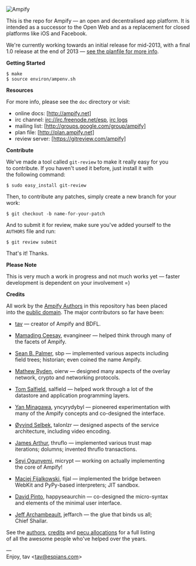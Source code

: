 ![Ampify](https://github.com/downloads/tav/ampify/logo.ampify.smallest.png)

This is the repo for Ampify — an open and decentralised app platform. It is  
intended as a successor to the Open Web and as a replacement for closed  
platforms like iOS and Facebook.

We're currently working towards an initial release for mid-2013, with a final  
1.0 release at the end of 2013 — [see the planfile for more info].

**Getting Started**

    $ make
    $ source environ/ampenv.sh

**Resources**

For more info, please see the `doc` directory or visit:

* online docs: [http://ampify.net]
* irc channel: [irc://irc.freenode.net/esp], [irc logs]
* mailing list: [http://groups.google.com/group/ampify]
* plan file: [http://plan.ampify.net]
* review server: [https://gitreview.com/ampify]

**Contribute**

We've made a tool called `git-review` to make it really easy for you  
to contribute. If you haven't used it before, just install it with  
the following command:

    $ sudo easy_install git-review

Then, to contribute any patches, simply create a new branch for your  
work:

    $ git checkout -b name-for-your-patch

And to submit it for review, make sure you've added yourself to the  
`AUTHORS` file and run:

    $ git review submit

That's it! Thanks.

**Please Note**

This is very much a work in progress and not much works yet — faster  
development is dependent on your involvement =)

**Credits**

All work by the [Ampify Authors] in this repository has been placed  
into the [public domain]. The major contributors so far have been:

* [tav] — creator of Ampify and BDFL.

* [Mamading Ceesay], evangineer — helped think through many of  
  the facets of Ampify.

* [Sean B. Palmer], sbp — implemented various aspects including  
  field trees; historian; even coined the name Ampify.

* [Mathew Ryden], oierw — designed many aspects of the overlay  
  network, crypto and networking protocols.

* [Tom Salfield], salfield — helped work through a lot of the  
  datastore and application programming layers.

* [Yan Minagawa], yncyrydybyl — pioneered experimentation with  
  many of the Ampify concepts and co-designed the interface.

* [Øyvind Selbek], talonlzr — designed aspects of the service  
  architecture, including video encoding.

* [James Arthur], thruflo — implemented various trust map  
  iterations; dolumns; invented thruflo transactions.

* [Seyi Ogunyemi], micrypt — working on actually implementing  
  the core of Ampify!

* [Maciej Fijalkowski], fijal — implemented the bridge between  
  WebKit and PyPy-based interpreters; JIT sandbox.

* [David Pinto], happyseaurchin — co-designed the micro-syntax  
  and elements of the minimal user interface.

* [Jeff Archambeault], jeffarch — the glue that binds us all;  
  Chief Shailar.

See the [authors], [credits] and [pecu allocations] for a full listing  
of all the awesome people who've helped over the years.

—  
Enjoy, tav <<tav@espians.com>>





[Xanadu]: http://en.wikipedia.org/wiki/Project_Xanadu
[see the planfile for more info]: https://plan.espians.com/ampify

[Ampify Authors]: http://ampify.net/authors.html
[public domain]: http://ampify.net/unlicense.html

[authors]: http://ampify.net/authors.html
[credits]: http://ampify.net/credits.html
[pecu allocations]: http://tav.espians.com/pecu-allocations-by-tav.html

[http://ampify.net]: http://ampify.net
[http://groups.google.com/group/ampify]: http://groups.google.com/group/ampify
[https://gitreview.com/ampify]: https://gitreview.com/ampify
[http://plan.ampify.net]: http://plan.ampify.net
[irc://irc.freenode.net/esp]: irc://irc.freenode.net/esp
[irc logs]: http://irclogs.ampify.net

[David Pinto]: http://twitter.com/happyseaurchin
[James Arthur]: http://thruflo.com
[Jeff Archambeault]: http://www.openideaproject.org/jeffspace
[Maciej Fijalkowski]: http://morepypy.blogspot.com/
[Mamading Ceesay]: http://twitter.com/evangineer
[Mathew Ryden]: https://github.com/oierw
[Øyvind Selbek]: http://twitter.com/talonlzr
[Seyi Ogunyemi]: http://micrypt.com
[Sean B. Palmer]: http://inamidst.com
[tav]: http://tav.espians.com
[Tom Salfield]: https://twitter.com/tsalfield
[Yan Minagawa]: http://delicious.com/t
